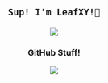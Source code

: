 <h2 align=center> <code>Sup! I'm LeafXY!🌿</code> 

![](https://komarev.com/ghpvc/?username=neonforestmist&abbreviated=true&label=Profile+Views&style=flat-square&color=7eeeba) </h2>


<h3 align=center>GitHub Stuff!</h3>
<p align=center>
<a href="https://github.com/neonforestmist">
  <img align="center" src="https://github-readme-stats.vercel.app/api/top-langs/?username=neonforestmist&layout=donut-vertical&langs_count=20&theme=transparent&title_color=7eeeba&text_color=7eeeba" />
</a>
</p>

</details>
